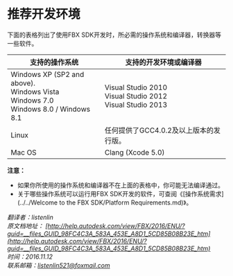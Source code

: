 推荐开发环境
==========

下面的表格列出了使用FBX SDK开发时，所必需的操作系统和编译器，转换器等一些软件。

|支持的操作系统|支持的开发环境或编译器|
|------------|------------------|
|Windows XP (SP2 and above). <br> Windows Vista <br> Windows 7.0 <br> Windows 8.0 / Windows 8.1 |Visual Studio 2010 <br> Visual Studio 2012 <br> Visual Studio 2013 |
|Linux|任何提供了GCC4.0.2及以上版本的发行版。|
|Mac OS|Clang (Xcode 5.0)|

**注意：**

* 如果你所使用的操作系统和编译器不在上面的表格中，你可能无法编译通过。
* 关于哪些操作系统可以运行用FBX SDK开发的软件，可查阅《[操作系统需求](../../Welcome to the FBX SDK/Platform Requirements.md)》。


*翻译者：listenlin*  
*原文档地址： [http://help.autodesk.com/view/FBX/2016/ENU/?guid=__files_GUID_98FC4C3A_583A_453E_A8D1_5CD85B08B23E_htm](http://help.autodesk.com/view/FBX/2016/ENU/?guid=__files_GUID_98FC4C3A_583A_453E_A8D1_5CD85B08B23E_htm)*  
*时间：2016.11.12*  
*联系邮箱：<listenlin521@foxmail.com>*